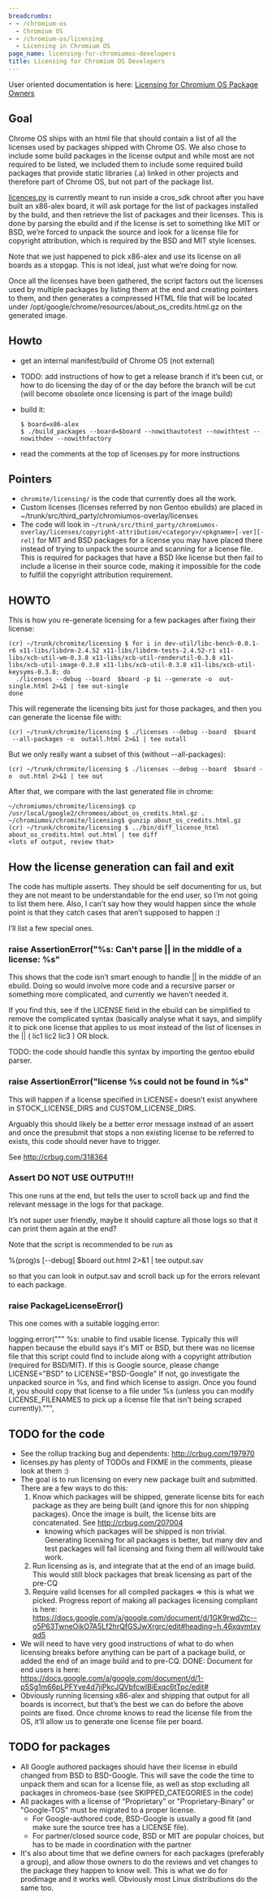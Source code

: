 ```yaml
---
breadcrumbs:
- - /chromium-os
  - Chromium OS
- - /chromium-os/licensing
  - Licensing in Chromium OS
page_name: licensing-for-chromiumos-developers
title: Licensing for Chromium OS Developers
---
```


User oriented documentation is here: [Licensing for Chromium OS Package
Owners](/chromium-os/licensing/licensing-for-chromiumos-package-owners)

## Goal

Chrome OS ships with an html file that should contain a list of all the licenses
used by packages shipped with Chrome OS. We also chose to include some build
packages in the license output and while most are not required to be listed, we
included them to include some required build packages that provide static
libraries (.a) linked in other projects and therefore part of Chrome OS, but not
part of the package list.

[licences.py](https://chromium.googlesource.com/chromiumos/chromite/+/HEAD/licensing/licenses.py)
is currently meant to run inside a cros_sdk chroot after you have built an
x86-alex board, it will ask portage for the list of packages installed by the
build, and then retrieve the list of packages and their licenses. This is done
by parsing the ebuild and if the license is set to something like MIT or BSD,
we’re forced to unpack the source and look for a license file for copyright
attribution, which is required by the BSD and MIT style licenses.

Note that we just happened to pick x86-alex and use its license on all boards as
a stopgap. This is not ideal, just what we’re doing for now.

Once all the licenses have been gathered, the script factors out the licenses
used by multiple packages by listing them at the end and creating pointers to
them, and then generates a compressed HTML file that will be located under
/opt/google/chrome/resources/about_os_credits.html.gz on the generated image.

## Howto

*   get an internal manifest/build of Chrome OS (not external)
*   TODO: add instructions of how to get a release branch if it’s been
            cut, or how to do licensing the day of or the day before the branch
            will be cut (will become obsolete once licensing is part of the
            image build)
*   build it:

    ```none
    $ board=x86-alex
    $ ./build_packages --board=$board --nowithautotest --nowithtest --nowithdev --nowithfactory
    ```

*   read the comments at the top of licenses.py for more instructions

## Pointers

*   `chromite/licensing/` is the code that currently does all the work.
*   Custom licenses (licenses referred by non Gentoo ebuilds) are placed
            in ~/trunk/src/third_party/chromiumos-overlay/licenses
*   The code will look in
            `~/trunk/src/third_party/chromiumos-overlay/licenses/copyright-attribution/<category>/<pkgname>[-ver][-rel]`
            for MIT and BSD packages for a license you may have placed there
            instead of trying to unpack the source and scanning for a license
            file. This is required for packages that have a BSD like license but
            then fail to include a license in their source code, making it
            impossible for the code to fulfill the copyright attribution
            requirement.

## HOWTO

This is how you re-generate licensing for a few packages after fixing their
license:

```none
(cr) ~/trunk/chromite/licensing $ for i in dev-util/libc-bench-0.0.1-r6 x11-libs/libdrm-2.4.52 x11-libs/libdrm-tests-2.4.52-r1 x11-libs/xcb-util-wm-0.3.8 x11-libs/xcb-util-renderutil-0.3.8 x11-libs/xcb-util-image-0.3.8 x11-libs/xcb-util-0.3.8 x11-libs/xcb-util-keysyms-0.3.8; do
  ./licenses --debug --board  $board -p $i --generate -o  out-single.html 2>&1 | tee out-single
done
```

This will regenerate the licensing bits just for those packages, and then you
can generate the license file with:

```none
(cr) ~/trunk/chromite/licensing $ ./licenses --debug --board  $board  --all-packages -o  outall.html 2>&1 | tee outall
```

But we only really want a subset of this (without --all-packages):

```none
(cr) ~/trunk/chromite/licensing $ ./licenses --debug --board  $board -o  out.html 2>&1 | tee out
```

After that, we compare with the last generated file in chrome:

```none
~/chromiumos/chromite/licensing$ cp /usr/local/google2/chromeos/about_os_credits.html.gz .
~/chromiumos/chromite/licensing$ gunzip about_os_credits.html.gz
(cr) ~/trunk/chromite/licensing $ ../bin/diff_license_html about_os_credits.html out.html | tee diff
<lots of output, review that>
```

## How the license generation can fail and exit

The code has multiple asserts. They should be self documenting for us, but they
are not meant to be understandable for the end user, so I’m not going to list
them here. Also, I can’t say how they would happen since the whole point is that
they catch cases that aren’t supposed to happen :)

I’ll list a few special ones.

### raise AssertionError("%s: Can't parse || in the middle of a license: %s"

This shows that the code isn’t smart enough to handle || in the middle of an
ebuild. Doing so would involve more code and a recursive parser or something
more complicated, and currently we haven’t needed it.

If you find this, see if the LICENSE field in the ebuild can be simplified to
remove the complicated syntax (basically analyse what it says, and simplify it
to pick one license that applies to us most instead of the list of licenses in
the || ( lic1 lic2 lic3 ) OR block.

TODO: the code should handle this syntax by importing the gentoo ebuild parser.

### raise AssertionError("license %s could not be found in %s"

This will happen if a license specified in LICENSE= doesn’t exist anywhere in
STOCK_LICENSE_DIRS and CUSTOM_LICENSE_DIRS.

Arguably this should likely be a better error message instead of an assert and
once the presubmit that stops a non existing license to be referred to exists,
this code should never have to trigger.

See <http://crbug.com/318364>

### Assert DO NOT USE OUTPUT!!!

This one runs at the end, but tells the user to scroll back up and find the
relevant message in the logs for that package.

It’s not super user friendly, maybe it should capture all those logs so that it
can print them again at the end?

Note that the script is recommended to be run as

%(prog)s \[--debug\] $board out.html 2&gt;&1 | tee output.sav

so that you can look in output.sav and scroll back up for the errors relevant to
each package.

### raise PackageLicenseError()

This one comes with a suitable logging.error:

logging.error("""
%s: unable to find usable license.
Typically this will happen because the ebuild says it's MIT or BSD, but there
was no license file that this script could find to include along with a
copyright attribution (required for BSD/MIT).
If this is Google source, please change
LICENSE="BSD"
to
LICENSE="BSD-Google"
If not, go investigate the unpacked source in %s,
and find which license to assign. Once you found it, you should copy that
license to a file under %s
(unless you can modify LICENSE_FILENAMES to pick up a license file that isn't
being scraped currently).""",

## TODO for the code

*   See the rollup tracking bug and dependents:
            <http://crbug.com/197970>
*   licenses.py has plenty of TODOs and FIXME in the comments, please
            look at them :)
*   The goal is to run licensing on every new package built and
            submitted. There are a few ways to do this:
    1.  Know which packages will be shipped, generate license bits for
                each package as they are being built (and ignore this for non
                shipping packages). Once the image is built, the license bits
                are concatenated. See <http://crbug.com/207004>
        *   knowing which packages will be shipped is non trivial.
                    Generating licensing for all packages is better, but many
                    dev and test packages will fail licensing and fixing them
                    all will/would take work.
    2.  Run licensing as is, and integrate that at the end of an image
                build. This would still block packages that break licensing as
                part of the pre-CQ
    3.  Require valid licenses for all compiled packages =&gt; this is
                what we picked. Progress report of making all packages licensing
                compliant is here:
                <https://docs.google.com/a/google.com/document/d/1GK9rwdZtc--o5P63TwneOikO7A5Lf2hrQfGSJwXrgrc/edit#heading=h.46xqvmtxyqd5>
*   We will need to have very good instructions of what to do when
            licensing breaks before anything can be part of a package build, or
            added the end of an image build and to pre-CQ. DONE: Document for
            end users is here:
            <https://docs.google.com/a/google.com/document/d/1-p5Sg1m66pLPFYye4d7jiPkcJQVbfcwlBiExqc6tTpc/edit#>
*   Obviously running licensing x86-alex and shipping that output for
            all boards is incorrect, but that’s the best we can do before the
            above points are fixed. Once chrome knows to read the license file
            from the OS, it’ll allow us to generate one license file per board.

## TODO for packages

*   All Google authored packages should have their license in ebuild
            changed from BSD to BSD-Google. This will save the code the time to
            unpack them and scan for a license file, as well as stop excluding
            all packages in chromeos-base (see SKIPPED_CATEGORIES in the code)
*   All packages with a license of “Proprietary” or "Proprietary-Binary"
            or "Google-TOS" must be migrated to a proper license.
    *   For Google-authored code, BSD-Google is usually a good fit (and
                make sure the source tree has a LICENSE file).
    *   For partner/closed source code, BSD or MIT are popular choices,
                but has to be made in coordination with the partner
*   It's also about time that we define owners for each packages
            (preferably a group), and allow those owners to do the reviews and
            vet changes to the package they happen to know well. This is what we
            do for prodimage and it works well. Obviously most Linux
            distributions do the same too.
